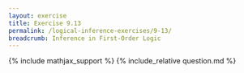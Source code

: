 ```yaml
---
layout: exercise
title: Exercise 9.13
permalink: /logical-inference-exercises/9-13/
breadcrumb: Inference in First-Order Logic
---
```


{% include mathjax_support %}
{% include_relative question.md %}
